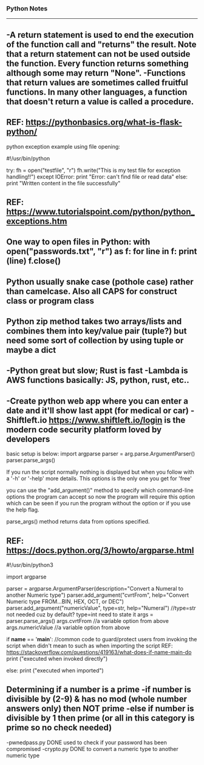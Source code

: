 
### Python Notes  
----
-A return statement is used to end the execution of the function call and "returns" the result.  Note that a return statement can not be used outside the function.  Every function returns something although some may return "None".
-Functions that return values are sometimes called fruitful functions.  In many other languages, a function that doesn't return a value is called a procedure.
----
REF: https://pythonbasics.org/what-is-flask-python/
----
python exception example using file opening:

#!/usr/bin/python

try:
   fh = open("testfile", "r")
   fh.write("This is my test file for exception handling!!")
except IOError:
   print "Error: can\'t find file or read data"
else:
   print "Written content in the file successfully"
   
REF: https://www.tutorialspoint.com/python/python_exceptions.htm
----
One way to open files in Python:
with open("passwords.txt", "r") as f:
	for line in f:
		print (line)
	f.close() 
----
Python usually snake case (pothole case) rather than camelcase.  Also all CAPS for construct class or program class
---
Python zip method takes two arrays/lists and combines them into key/value pair (tuple?) but need some sort of collection by using tuple or maybe a dict
----
-Python great but slow; Rust is fast
-Lambda is AWS functions basically: JS, python, rust, etc..
----
-Create python web app where you can enter a date and it'll show last appt (for medical or car)
-Shiftleft.io https://www.shiftleft.io/login is the modern code security platform loved by developers
----
basic setup is below:
import argparse
parser = arg.parse.ArgumentParser()
parser.parse_args()

If you run the script normally nothing is displayed but when you follow with a '-h' or '-help' more details.  This options is the only one you get for 'free'

you can use the "add_argument()" method to specify which command-line options the program can accept so now the program will require this option which can be seen if you run the program without the option or if you use the help flag.  

parse_args() method returns data from options specified.

REF: https://docs.python.org/3/howto/argparse.html
----
#!/usr/bin/python3

import argparse

parser = argparse.ArgumentParser(description="Convert a Numeral to another Numeric type")
parser.add_argument("cvrtFrom", help="Convert Numeric type FROM...BIN, HEX, OCT, or DEC")
parser.add_argument("numericValue", type=str, help="Numeral")   //type=str not needed cuz by default? type=int need to state it
args = parser.parse_args()
args.cvrtFrom    //a variable option from above
args.numericValue  //a variable option from above

if __name__ == '__main__':     //common code to guard/protect users from invoking the script when didn't mean to such as when importing the script  REF: https://stackoverflow.com/questions/419163/what-does-if-name-main-do
	print ("executed when invoked directly")	

else:
	print ("executed when imported")

Determining if a number is a prime
-if number is divisible by (2-9) & has no mod (whole number answers only) then NOT prime
-else if number is divisible by 1 then prime (or all in this category is prime so no check needed)
----

-pwnedpass.py DONE used to check if your password has been compromised
-crypto.py DONE to convert a numeric type to another numeric type
